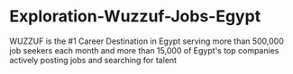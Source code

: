 # Exploration-Wuzzuf-Jobs-Egypt
WUZZUF is the #1 Career Destination in Egypt serving more than 500,000 job seekers each month and more than 15,000 of Egypt's top companies actively posting jobs and searching for talent
